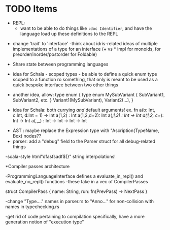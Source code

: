 
# TODO Items


- REPL:
  - want to be able to do things like `:doc Identifier`, and have the language load up these definitions to the REPL


* change 'trait' to 'interface'
  -think about idris-related ideas of multiple implementations of a type for an interface (+ vs * impl for monoids, for preorder/inorder/postorder for Foldable)

* Share state between programming languages

* idea for Schala - scoped types - be able to define a quick enum type scoped to a function ro something, that only is meant to be used as a quick bespoke interface between two other things

* another idea, allow:
type enum {
  type enum MySubVariant {
    SubVariant1, SubVariant2, etc.
    }
 Variant1(MySubVariant),
 Variant2(...),
 }



* idea for Schala: both currying *and* default arguments!
        ex. fn a(b: Int, c:Int, d:Int = 1) -> Int
            a(1,2) : Int
            a(1,2,d=2): Int
            a(_,1,3) : Int -> Int
            a(1,2, c=_): Int -> Int
            a(_,_,_) : Int -> Int -> Int -> Int



- AST : maybe replace the Expression type with "Ascription(TypeName, Box<Expression>) nodes??
- parser: add a "debug" field to the Parser struct for all debug-related things

-scala-style html"dfasfsadf${}" string interpolations!

*Compiler passes architecture

-ProgrammingLanguageInterface defines a evaluate_in_repl() and evaluate_no_repl() functions
-these take in a vec of CompilerPasses

struct CompilerPass {
        name: String,
        run: fn(PrevPass) -> NextPass
}

-change "Type...." names in parser.rs to "Anno..." for non-collision with names in typechecking.rs

-get rid of code pertaining to compilation specifically, have a more generation notion of "execution type"
